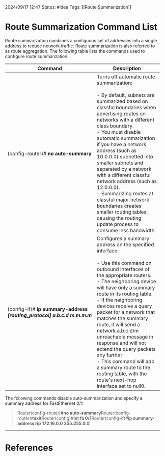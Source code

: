 2024/09/17 12:47
Status: #idea
Tags: [[Route Summarization]]

# Route Summarization Command List

Route summarization combines a contiguous set of addresses into a single address to reduce network traffic. Route summarization is also referred to as route aggregation. The following table lists the commands used to configure route summarization.

|Command|Description|
|---|---|
|(config-router)# **no auto-summary**|Turns off automatic route summarization:<br><br>- By default, subnets are summarized based on classful boundaries when advertising routes on networks with a different class boundary.<br>- You must disable automatic summarization if you have a network address (such as 10.0.0.0) subnetted into smaller subnets and separated by a network with a different classful network address (such as 12.0.0.0).<br>- Summarizing routes at classful major network boundaries creates smaller routing tables, causing the routing update process to consume less bandwidth.|
|(config-if)# **ip summary-address  <br>_[routing_protocol]_ _a.b.c.d_ _m.m.m.m_**|Configures a summary address on the specified interface:<br><br>- Use this command on outbound interfaces of the appropriate routers.<br>- The neighboring device will have only a summary route in its routing table.<br>- If the neighboring devices receive a query packet for a network that matches the summary route, it will send a network a.b.c.d/m unreachable message in response and will not extend the query packets any further.<br>- This command will add a summary route to the routing table, with the route's next-hop interface set to null0.|

The following commands disable auto-summarization and specify a summary address for FastEthernet 0/1:

> Router(config-router)#**no auto-summary**Router(config-router)#**exit**Router(config)#**int fa 0/1**Router(config-if)#**ip summary-address rip 172.16.0.0 255.255.0.0**





---
# References
